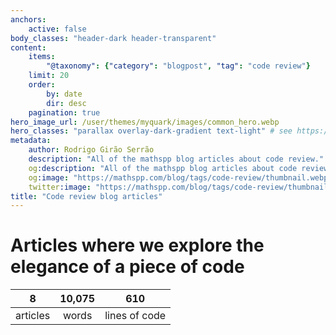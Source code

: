 ```yaml
---
anchors:
    active: false
body_classes: "header-dark header-transparent"
content:
    items:
        "@taxonomy": {"category": "blogpost", "tag": "code review"}
    limit: 20
    order:
        by: date
        dir: desc
    pagination: true
hero_image_url: /user/themes/myquark/images/common_hero.webp
hero_classes: "parallax overlay-dark-gradient text-light" # see https://demo.getgrav.org/blog-skeleton/blog/hero-classes
metadata:
    author: Rodrigo Girão Serrão
    description: "All of the mathspp blog articles about code review."
    og:description: "All of the mathspp blog articles about code review."
    og:image: "https://mathspp.com/blog/tags/code-review/thumbnail.webp"
    twitter:image: "https://mathspp.com/blog/tags/code-review/thumbnail.webp"
title: "Code review blog articles"
---
```



# Articles where we explore the elegance of a piece of code


<table class="stats-table">
    <thead>
        <tr>
            <th style="text-align: center;">8</th>
            <th style="text-align: center;">10,075</th>
            <th style="text-align: center;">610</th>
        </tr>
    </thead>
    <tbody>
        <tr>
            <td style="text-align: center;">articles</td>
            <td style="text-align: center;">words</td>
            <td style="text-align: center;">lines of code</td>
        </tr>
    </tbody>
</table>